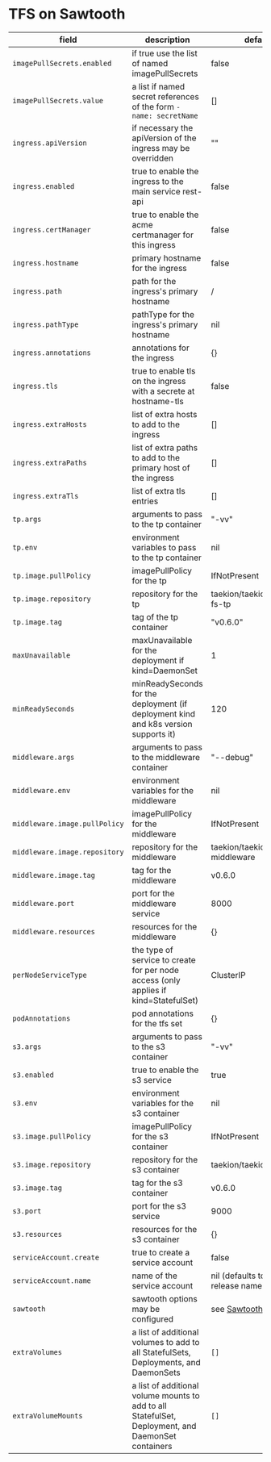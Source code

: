 # TFS on Sawtooth

| field | description | default |
|-|-|-|
| `imagePullSecrets.enabled` | if true use the list of named imagePullSecrets | false |
| `imagePullSecrets.value` | a list if named secret references of the form   ```- name: secretName```| [] |
| `ingress.apiVersion` | if necessary the apiVersion of the ingress may be overridden | "" |
| `ingress.enabled` | true to enable the ingress to the main service rest-api | false |
| `ingress.certManager` | true to enable the acme certmanager for this ingress | false |
| `ingress.hostname` | primary hostname for the ingress | false |
| `ingress.path` | path for the ingress's primary hostname | / |
| `ingress.pathType` | pathType for the ingress's primary hostname | nil |
| `ingress.annotations` | annotations for the ingress | {} |
| `ingress.tls` | true to enable tls on the ingress with a secrete at hostname-tls | false |
| `ingress.extraHosts` | list of extra hosts to add to the ingress | [] |
| `ingress.extraPaths` | list of extra paths to add to the primary host of the ingress | [] |
| `ingress.extraTls` | list of extra tls entries | [] |
| `tp.args` | arguments to pass to the tp container | "-vv" |
| `tp.env` | environment variables to pass to the tp container | nil |
| `tp.image.pullPolicy` | imagePullPolicy for the tp | IfNotPresent |
| `tp.image.repository` | repository for the tp | taekion/taekion/taekion-fs-tp |
| `tp.image.tag` | tag of the tp container | "v0.6.0" |
| `maxUnavailable` | maxUnavailable for the deployment if kind=DaemonSet | 1 |
| `minReadySeconds` | minReadySeconds for the deployment (if deployment kind and k8s version supports it) | 120 |
| `middleware.args` | arguments to pass to the middleware container | "--debug" |
| `middleware.env` | environment variables for the middleware | nil |
| `middleware.image.pullPolicy` | imagePullPolicy for the middleware | IfNotPresent |
| `middleware.image.repository` | repository for the middleware | taekion/taekion-fs-middleware |
| `middleware.image.tag` | tag for the middleware | v0.6.0 |
| `middleware.port` | port for the middleware service| 8000 |
| `middleware.resources` | resources for the middleware | {} |
| `perNodeServiceType` | the type of service to create for per node access (only applies if kind=StatefulSet)| ClusterIP |
| `podAnnotations` | pod annotations for the tfs set | {} |
| `s3.args` | arguments to pass to the s3 container | "-vv" |
| `s3.enabled` | true to enable the s3 service | true |
| `s3.env` | environment variables for the s3 container | nil |
| `s3.image.pullPolicy` | imagePullPolicy for the s3 container | IfNotPresent |
| `s3.image.repository` | repository for the s3 container | taekion/taekion-fs-s3 |
| `s3.image.tag` | tag for the s3 container | v0.6.0 |
| `s3.port` | port for the s3 service| 9000 |
| `s3.resources` | resources for the s3 container | {} |
| `serviceAccount.create` | true to create a service account | false |
| `serviceAccount.name` | name of the service account | nil (defaults to based on release name) |
| `sawtooth` | sawtooth options may be configured | see [Sawtooth](../sawtooth/README.md) |
| `extraVolumes` | a list of additional volumes to add to all StatefulSets, Deployments, and DaemonSets | `[]` |
| `extraVolumeMounts` | a list of additional volume mounts to add to all StatefulSet, Deployment, and DaemonSet containers | `[]` |

